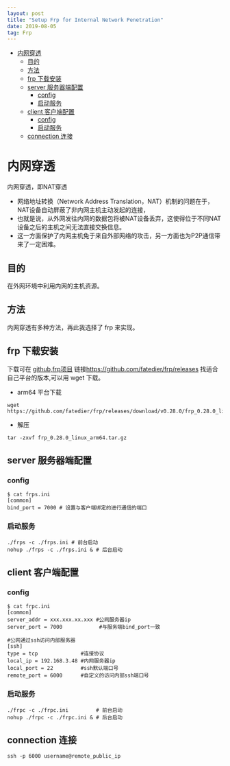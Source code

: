 ```yaml
---
layout: post
title: "Setup Frp for Internal Network Penetration"
date: 2019-08-05
tag: Frp 
---
```

- [内网穿透](#org50bb8f8)
  - [目的](#org6b91322)
  - [方法](#org9f9cde0)
  - [frp 下载安装](#org1c7891d)
  - [server 服务器端配置](#org34d60da)
    - [config](#org885a91d)
    - [启动服务](#orgcd623dc)
  - [client 客户端配置](#orgf0bf638)
    - [config](#orgbe3c511)
    - [启动服务](#orgab03138)
  - [connection 连接](#orgb5846f5)


<a id="org50bb8f8"></a>

# 内网穿透

内网穿透，即NAT穿透

-   网络地址转换（Network Address Translation，NAT）机制的问题在于，NAT设备自动屏蔽了非内网主机主动发起的连接，
-   也就是说，从外网发往内网的数据包将被NAT设备丢弃，这使得位于不同NAT设备之后的主机之间无法直接交换信息。
-   这一方面保护了内网主机免于来自外部网络的攻击，另一方面也为P2P通信带来了一定困难。


<a id="org6b91322"></a>

## 目的

在外网环境中利用内网的主机资源。


<a id="org9f9cde0"></a>

## 方法

内网穿透有多种方法，再此我选择了 frp 来实现。


<a id="org1c7891d"></a>

## frp 下载安装

下载可在 [github,frp项目](https://github.com/fatedier/frp/releases) 链接<https://github.com/fatedier/frp/releases> 找适合自己平台的版本,可以用 wget 下载。

-   arm64 平台下载

```shell
wget https://github.com/fatedier/frp/releases/download/v0.28.0/frp_0.28.0_linux_arm64.tar.gz
```

-   解压

```shell
tar -zxvf frp_0.28.0_linux_arm64.tar.gz
```


<a id="org34d60da"></a>

## server 服务器端配置


<a id="org885a91d"></a>

### config

```shell
$ cat frps.ini 
[common]
bind_port = 7000 # 设置与客户端绑定的进行通信的端口
```


<a id="orgcd623dc"></a>

### 启动服务

```shell
./frps -c ./frps.ini # 前台启动
nohup ./frps -c ./frps.ini & # 后台启动
```


<a id="orgf0bf638"></a>

## client 客户端配置


<a id="orgbe3c511"></a>

### config

```shell
$ cat frpc.ini 
[common]
server_addr = xxx.xxx.xx.xxx #公网服务器ip
server_port = 7000            #与服务端bind_port一致

#公网通过ssh访问内部服务器
[ssh]
type = tcp              #连接协议
local_ip = 192.168.3.48 #内网服务器ip
local_port = 22         #ssh默认端口号
remote_port = 6000      #自定义的访问内部ssh端口号

```


<a id="orgab03138"></a>

### 启动服务

```shell
./frpc -c ./frpc.ini         # 前台启动
nohup ./frpc -c ./frpc.ini & # 后台启动
```


<a id="orgb5846f5"></a>

## connection 连接

```shell
ssh -p 6000 username@remote_public_ip 
```
